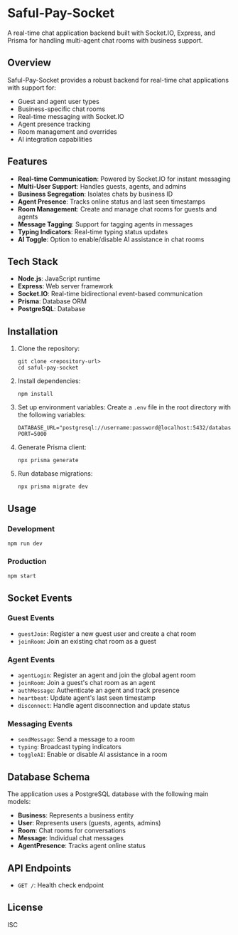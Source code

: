 # Saful-Pay-Socket

A real-time chat application backend built with Socket.IO, Express, and Prisma for handling multi-agent chat rooms with business support.

## Overview

Saful-Pay-Socket provides a robust backend for real-time chat applications with support for:

- Guest and agent user types
- Business-specific chat rooms
- Real-time messaging with Socket.IO
- Agent presence tracking
- Room management and overrides
- AI integration capabilities

## Features

- **Real-time Communication**: Powered by Socket.IO for instant messaging
- **Multi-User Support**: Handles guests, agents, and admins
- **Business Segregation**: Isolates chats by business ID
- **Agent Presence**: Tracks online status and last seen timestamps
- **Room Management**: Create and manage chat rooms for guests and agents
- **Message Tagging**: Support for tagging agents in messages
- **Typing Indicators**: Real-time typing status updates
- **AI Toggle**: Option to enable/disable AI assistance in chat rooms

## Tech Stack

- **Node.js**: JavaScript runtime
- **Express**: Web server framework
- **Socket.IO**: Real-time bidirectional event-based communication
- **Prisma**: Database ORM
- **PostgreSQL**: Database

## Installation

1. Clone the repository:
   ```
   git clone <repository-url>
   cd saful-pay-socket
   ```

2. Install dependencies:
   ```
   npm install
   ```

3. Set up environment variables:
   Create a `.env` file in the root directory with the following variables:
   ```
   DATABASE_URL="postgresql://username:password@localhost:5432/database_name"
   PORT=5000
   ```

4. Generate Prisma client:
   ```
   npx prisma generate
   ```

5. Run database migrations:
   ```
   npx prisma migrate dev
   ```

## Usage

### Development

```
npm run dev
```

### Production

```
npm start
```

## Socket Events

### Guest Events
- `guestJoin`: Register a new guest user and create a chat room
- `joinRoom`: Join an existing chat room as a guest

### Agent Events
- `agentLogin`: Register an agent and join the global agent room
- `joinRoom`: Join a guest's chat room as an agent
- `authMessage`: Authenticate an agent and track presence
- `heartbeat`: Update agent's last seen timestamp
- `disconnect`: Handle agent disconnection and update status

### Messaging Events
- `sendMessage`: Send a message to a room
- `typing`: Broadcast typing indicators
- `toggleAI`: Enable or disable AI assistance in a room

## Database Schema

The application uses a PostgreSQL database with the following main models:

- **Business**: Represents a business entity
- **User**: Represents users (guests, agents, admins)
- **Room**: Chat rooms for conversations
- **Message**: Individual chat messages
- **AgentPresence**: Tracks agent online status

## API Endpoints

- `GET /`: Health check endpoint

## License

ISC
